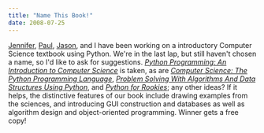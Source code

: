 ```yaml
---
title: "Name This Book!"
date: 2008-07-25
---
```

<a href="http://www.cs.toronto.edu/~campbell">Jennifer</a>, <a href="http://www.cs.toronto.edu/~pgries">Paul</a>, <a href="http://www.digitaldorkroom.com/">Jason</a>, and I have been working on a introductory Computer Science textbook using Python.  We're in the last lap, but still haven't chosen a name, so I'd like to ask for suggestions.  <cite><a href="http://www.amazon.com/Python-Programming-Introduction-Computer-Science/dp/1887902996">Python Programming: An Introduction to Computer Science</a></cite> is taken, as are <cite><a href="http://www.amazon.com/Computer-Science-Python-Programming-Language/dp/076374316X">Computer Science: The Python Programming Language</a></cite>, <cite><a href="http://www.amazon.com/Problem-Solving-Algorithms-Structures-Python/dp/1590280539">Problem Solving With Algorithms And Data Structures Using Python</a></cite>, and <cite><a href="http://www.amazon.com/Python-Rookies-Sarah-Mount/dp/1844807010">Python for Rookies</a></cite>; any other ideas?  If it helps, the distinctive features of our book include drawing examples from the sciences, and introducing GUI construction and databases as well as algorithm design and object-oriented programming.  Winner gets a free copy!
